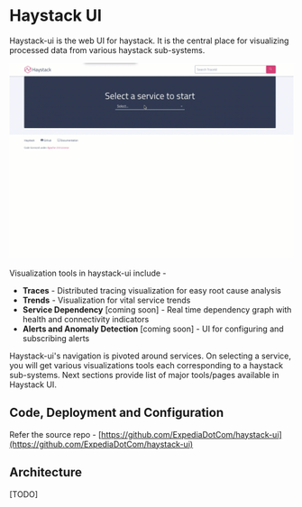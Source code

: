 # Haystack UI
Haystack-ui is the web UI for haystack. It is the central place for visualizing processed data from various haystack sub-systems. 

<img src="../images/demo.gif" style="width: 800px;"/>

Visualization tools in haystack-ui include -
* **Traces** - Distributed tracing visualization for easy root cause analysis 
* **Trends** - Visualization for vital service trends 
* **Service Dependency** [coming soon] - Real time dependency graph with health and connectivity indicators 
* **Alerts and Anomaly Detection** [coming soon] - UI for configuring and subscribing alerts 

Haystack-ui's navigation is pivoted around services. On selecting a service, you will get various visualizations tools each corresponding to a haystack sub-systems. Next sections provide list of major tools/pages available in Haystack UI.


## Code, Deployment and Configuration
Refer the source repo - [https://github.com/ExpediaDotCom/haystack-ui](https://github.com/ExpediaDotCom/haystack-ui)


## Architecture
[TODO]